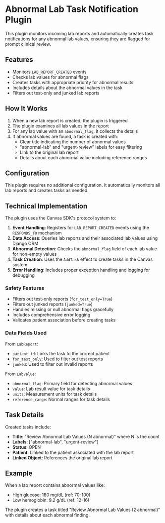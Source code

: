 # Abnormal Lab Task Notification Plugin

This plugin monitors incoming lab reports and automatically creates task notifications for any abnormal lab values, ensuring they are flagged for prompt clinical review.

## Features

- Monitors `LAB_REPORT_CREATED` events
- Checks lab values for abnormal flags
- Creates tasks with appropriate priority for abnormal results
- Includes details about the abnormal values in the task
- Filters out test-only and junked lab reports

## How It Works

1. When a new lab report is created, the plugin is triggered
2. The plugin examines all lab values in the report
3. For any lab value with an `abnormal_flag`, it collects the details
4. If abnormal values are found, a task is created with:
   - Clear title indicating the number of abnormal values
   - "abnormal-lab" and "urgent-review" labels for easy filtering
   - Link to the original lab report
   - Details about each abnormal value including reference ranges

## Configuration

This plugin requires no additional configuration. It automatically monitors all lab reports and creates tasks as needed.

## Technical Implementation

The plugin uses the Canvas SDK's protocol system to:

1. **Event Handling**: Registers for `LAB_REPORT_CREATED` events using the `RESPONDS_TO` mechanism
2. **Data Access**: Queries lab reports and their associated lab values using Django ORM
3. **Abnormal Detection**: Checks the `abnormal_flag` field of each lab value for non-empty values
4. **Task Creation**: Uses the `AddTask` effect to create tasks in the Canvas system
5. **Error Handling**: Includes proper exception handling and logging for debugging

### Safety Features

- Filters out test-only reports (`for_test_only=True`)
- Filters out junked reports (`junked=True`)  
- Handles missing or null abnormal flags gracefully
- Includes comprehensive error logging
- Validates patient association before creating tasks

### Data Fields Used

From `LabReport`:
- `patient_id`: Links the task to the correct patient
- `for_test_only`: Used to filter out test reports
- `junked`: Used to filter out invalid reports

From `LabValue`:
- `abnormal_flag`: Primary field for detecting abnormal values
- `value`: Lab result value for task details
- `units`: Measurement units for task details  
- `reference_range`: Normal ranges for task details

## Task Details

Created tasks include:
- **Title**: "Review Abnormal Lab Values (N abnormal)" where N is the count
- **Labels**: ["abnormal-lab", "urgent-review"]
- **Status**: OPEN
- **Patient**: Linked to the patient associated with the lab report
- **Linked Object**: References the original lab report

## Example

When a lab report contains abnormal values like:
- High glucose: 180 mg/dL (ref: 70-100)
- Low hemoglobin: 9.2 g/dL (ref: 12-16)

The plugin creates a task titled "Review Abnormal Lab Values (2 abnormal)" with details about each abnormal finding.